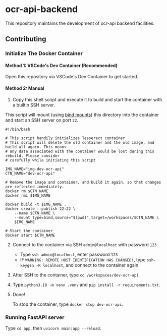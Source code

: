 # ocr-api-backend

This repository maintains the development of ocr-api backend facilities.

## Contributing

### Initialize The Docker Container

#### Method 1: VSCode's Dev Container (Recommended)

Open this repository via VSCode's Dev Container to get started.

#### Method 2: Manual

1. Copy this shell script and execute it to build and start the container with a builtin SSH server. 

This script will mount (using [bind mounts](https://docs.docker.com/storage/bind-mounts/)) this directory into the container and start an SSH server on port `22`.
```
#!/bin/bash

# This script handily initializes Tesseract container
# This script will delete the old container and the old image, and build all again. This means
# any data associated with the container would be lost during this rebuild. Please consider
# carefully while initiating this script

IMG_NAME="img-dev-ocr-api"
CTN_NAME="dev-ocr-api"

# Remove the image and container, and build it again, so that changes are reflected immediately.
docker rm $CTN_NAME
docker rmi $IMG_NAME

docker build -t $IMG_NAME .
docker create --publish 22:22 \
    --name $CTN_NAME \
    --mount type=bind,source="$(pwd)",target=/workspaces/$CTN_NAME \
    $IMG_NAME

# Start the container
docker start $CTN_NAME
```
2. Connect to the container via SSH `admin@localhost` with password `123`.
   - Type `ssh admin@localhost`, enter password `123`
   - IF `WARNING: REMOTE HOST IDENTIFICATION HAS CHANGED!`, type `ssh-keygen -R localhost`, and connect to the container again
3. After SSH to the container, type `cd /workspaces/dev-ocr-api`
4. Type `python3.10 -m venv .venv` and `pip install -r requirements.txt`.
5. Done!

    To stop the container, type `docker stop dev-ocr-api`.

### Running FastAPI server

Type `cd app`, then `uvicorn main:app --reload`.